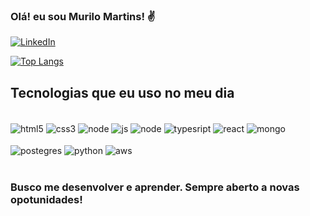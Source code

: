 ### Olá! eu sou Murilo Martins! ✌️

[![LinkedIn](https://img.shields.io/badge/LinkedIn-0077B5?style=for-the-badge&logo=linkedin&logoColor=white)](https://www.linkedin.com/in/murilolmartins/)

[![Top Langs](https://github-readme-stats.vercel.app/api/top-langs/?username=murilolmartins&size_weight=0.5&count_weight=0.5)](https://github.com/anuraghazra/github-readme-stats)

## Tecnologias que eu uso no meu dia

<div style="display: inline_block"><br/>
<img align="center" alt="html5" src="https://img.shields.io/badge/HTML5-E34F26?style=for-the-badge&logo=html5&logoColor=white"/>
  <img align="center" alt="css3" src="https://img.shields.io/badge/CSS3-1572B6?style=for-the-badge&logo=css3&logoColor=white"/>
<img align="center" alt="node" src="https://img.shields.io/badge/Node.js-43853D?style=for-the-badge&logo=node.js&logoColor=white"/>
<img align="center" alt="js"  src="https://img.shields.io/badge/JavaScript-F7DF1E?style=for-the-badge&logo=javascript&logoColor=black"/>
<img align="center" alt="node"  src="https://img.shields.io/badge/Node.js-43853D?style=for-the-badge&logo=node.js&logoColor=white"/>
<img align="center" alt="typesript" src="https://img.shields.io/badge/TypeScript-007ACC?style=for-the-badge&logo=typescript&logoColor=white"/>
<img align="center" alt="react"  src="https://img.shields.io/badge/React-20232A?style=for-the-badge&logo=react&logoColor=61DAFB"/>
<img align="center" alt="mongo"   src="https://img.shields.io/badge/MongoDB-4EA94B?style=for-the-badge&logo=mongodb&logoColor=white"/>
<br/><br/>
 <img align="center" alt="postegres"  src="https://img.shields.io/badge/PostgreSQL-316192?style=for-the-badge&logo=postgresql&logoColor=white"/>
<img align="center" alt="python"   src="https://img.shields.io/badge/Python-14354C?style=for-the-badge&logo=python&logoColor=white"/>
<img align="center" alt="aws"   src="https://img.shields.io/badge/Amazon_AWS-232F3E?style=for-the-badge&logo=amazon-aws&logoColor=white"/>

</div>
<br/>

### Busco me desenvolver e aprender. Sempre aberto a novas opotunidades!
